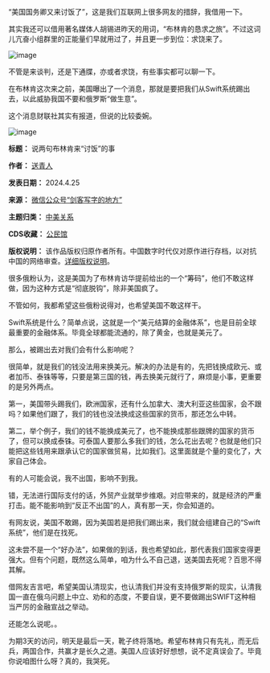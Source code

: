 “美国国务卿又来讨饭了”，这是我们互联网上很多网友的措辞，我借用一下。


其实我还可以借用著名媒体人胡锡进昨天的用词，“布林肯的恳求之旅”。不过这词儿亢奋小组群里的正能量们早就用过了，并且更一步到位：求饶来了。


![image](https://chinadigitaltimes.net/chinese/files/2024/04/post-707295-662c25abce76f.)


不管是来谈判，还是下通牒，亦或者求饶，有些事实都可以聊一下。


在布林肯这次来之前，美国曝出了一个消息，那就是要把我们从Swift系统踢出去，以此威胁我国不要和俄罗斯“做生意”。


这个消息财联社其实有报道，但说的比较委婉。


![image](https://chinadigitaltimes.net/chinese/files/2024/04/post-707295-662c25abeba8a.png)




**标题：** 说两句布林肯来“讨饭”的事  

**作者：** [送青人](https://chinadigitaltimes.net/space/送青人)  

**发表日期：** 2024.4.25  

**来源：** [微信公众号“剑客写字的地方”](https://web.archive.org/web/https://mp.weixin.qq.com/s/9FFwGcuna1cLrz5cR4sRaw)  

**主题归类：** [中美关系](https://chinadigitaltimes.net/space/中美关系)  

**CDS收藏：** [公民馆](https://chinadigitaltimes.net/space/%E5%85%AC%E6%B0%91%E9%A6%86)  

**版权说明：** 该作品版权归原作者所有。中国数字时代仅对原作进行存档，以对抗中国的网络审查。[详细版权说明](https://chinadigitaltimes.net/chinese/copyright)。


很多俄粉认为，这是美国为了布林肯访华提前给出的一个“筹码”，他们不敢这样做，因为这种方式是“彻底脱钩”，除非美国疯了。


不管如何，我都希望这些俄粉说得对，也希望美国不敢这样干。


Swift系统是什么？简单点说，这就是一个“美元结算的金融体系”，也是目前全球最重要的金融体系。毕竟全球都能流通的，除了黄金，也就是美元了。


那么，被踢出去对我们会有什么影响呢？


很简单，就是我们的钱没法用来换美元。解决的办法是有的，先把钱换成欧元、或者加币、泰铢等等，只要是第三国的钱，再去换美元就行了，麻烦是小事，更重要的是另外两点。


第一，美国带头踢我们，欧洲国家，还有什么加拿大、澳大利亚这些国家，会不跟吗？如果他们跟了，我们的钱也没法换成这些国家的货币，那还怎么中转。


第二，举个例子，我们的钱不能换成美元了，也不能换成那些跟牌的国家的货币了，但可以换成泰铢。可泰国人要那么多我们的钱，怎么花出去呢？也就是他们只能把这些钱用来跟承认它的国家做贸易，比如我们。这里面就是个量的变化了，大家自己体会。


有的人可能会说，我不出国，影响不到我。


错，无法进行国际支付的话，外贸产业就举步维艰。对应带来的，就是经济的严重打击。能不能影响到“反正不出国”的人，真有那一天，你会知道的。


有网友说，美国不敢踢，因为美国若是把我们踢出来，我们就会组建自己的“Swift系统”，他们是在找死。


这未尝不是一个“好办法”，如果做的到话，我也希望如此，那代表我们国家变得更强大。但有个问题，既然这么简单，咱为什么不自己退，送美国去死呢？百思不得其解。


借网友吉言吧，希望美国认清现实，也认清我们并没有支持俄罗斯的现实，认清我国一直在俄乌问题上中立、劝和的态度，不要自误，更不要做踢出SWIFT这种相当严厉的金融宣战之举动。


还能怎么说呢。。


为期3天的访问，明天是最后一天，靴子终将落地。希望布林肯只有先礼，而无后兵，两国合作，共赢才是长久之道。美国人应该好好想想，说不定真误会了。毕竟你说咱图什么呀？真的，我哭死。

